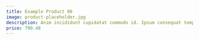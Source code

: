 ```yaml
---
title: Example Product 08
image: product-placeholder.jpg
description: Anim incididunt cupidatat commodo id. Ipsum consequat tempor adipisicing tempor ut anim dolore ut cupidatat magna sint. Elit velit mollit id sunt dolore duis nulla id deserunt aliquip irure culpa consequat. Ut sunt Lorem amet sit ad pariatur esse in id mollit culpa proident cillum irure.
price: 790.48
---
```

